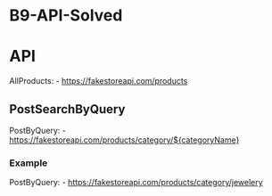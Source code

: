 # B9-API-Solved

# API

AllProducts: - https://fakestoreapi.com/products

## PostSearchByQuery

PostByQuery: - https://fakestoreapi.com/products/category/${categoryName}

### Example

PostByQuery: - https://fakestoreapi.com/products/category/jewelery
